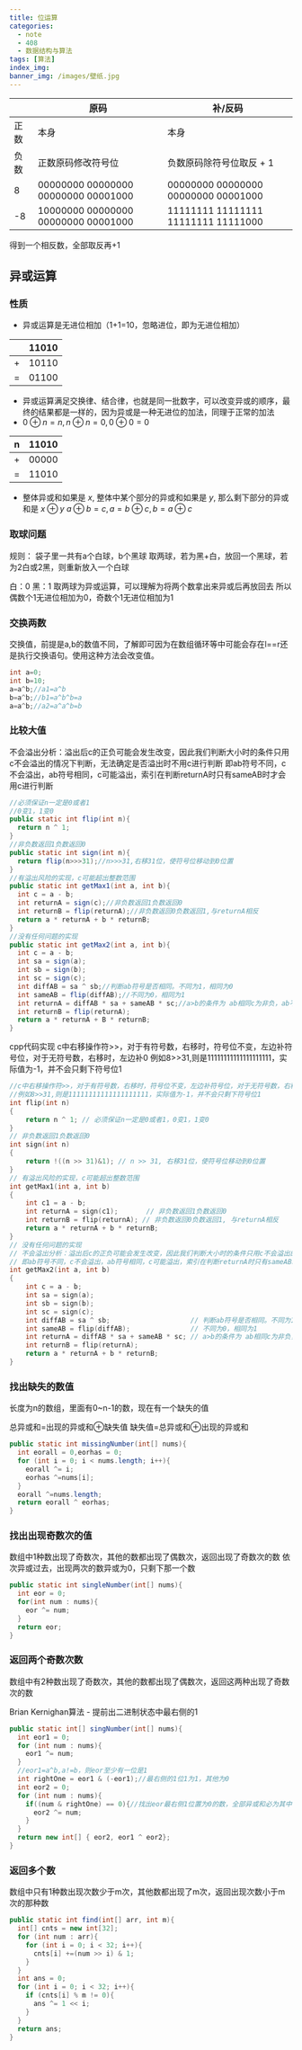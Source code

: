 ```yaml
---
title: 位运算
categories:
  - note
  - 408
  - 数据结构与算法
tags: [算法]
index_img:
banner_img: /images/壁纸.jpg
---
```


|      | 原码                                   | 补/反码                                   |
| ---- | -------------------------------------- | -------------------------------------- |
| 正数 | 本身                                   | 本身                                   |
| 负数 | 正数原码修改符号位                     | 负数原码除符号位取反 + 1                       |
| 8    | 00000000 00000000 00000000 00001000    | 00000000 00000000 00000000 00001000    |
| -8   | 10000000 00000000 00000000 00001000    | 11111111 11111111 11111111 11111000    |

得到一个相反数，全部取反再+1

## 异或运算

### 性质

- 异或运算是无进位相加（1+1=10，忽略进位，即为无进位相加）

|      | 11010 |
| ---- |  ---  |
| +    | 10110 |
| =    | 01100 |

- 异或运算满足交换律、结合律，也就是同一批数字，可以改变异或的顺序，最终的结果都是一样的，因为异或是一种无进位的加法，同理于正常的加法
- $0 \oplus n = n, n \oplus n = 0, 0 \oplus 0 = 0$

| n    | 11010 |
| ---- | ---   |
| +    | 00000 |
| =    | 11010 |

- 整体异或和如果是 $x$, 整体中某个部分的异或和如果是 $y$, 那么剩下部分的异或和是 $x \oplus y$
$a \oplus b = c, a=b \oplus c, b=a \oplus c$

### 取球问题

规则：
袋子里一共有a个白球，b个黑球
取两球，若为黑+白，放回一个黑球，若为2白或2黑，则重新放入一个白球

白：0  黑：1
取两球为异或运算，可以理解为将两个数拿出来异或后再放回去
所以偶数个1无进位相加为0，奇数个1无进位相加为1

### 交换两数

交换值，前提是a,b的数值不同，了解即可因为在数组循环等中可能会存在l==r还是执行交换语句。使用这种方法会改变值。

```java
int a=0;
int b=10;
a=a^b;//a1=a^b
b=a^b;//b1=a^b^b=a
a=a^b;//a2=a^a^b=b
```

### 比较大值

不会溢出分析：溢出后c的正负可能会发生改变，因此我们判断大小时的条件只用c不会溢出的情况下判断，无法确定是否溢出时不用c进行判断
即ab符号不同，c不会溢出，ab符号相同，c可能溢出，索引在判断returnA时只有sameAB时才会用c进行判断

```java
//必须保证n一定是0或者1
//0变1，1变0
public static int flip(int n){
  return n ^ 1;
}
//非负数返回1负数返回0
public static int sign(int n){
  return flip(n>>>31);//n>>>31,右移31位，使符号位移动到0位置
}
//有溢出风险的实现，c可能超出整数范围
public static int getMax1(int a, int b){
  int c = a - b;
  int returnA = sign(c);//非负数返回1负数返回0
  int returnB = flip(returnA);//非负数返回0负数返回1,与returnA相反
  return a * returnA + b * returnB;
}
//没有任何问题的实现
public static int getMax2(int a, int b){
  int c = a - b;
  int sa = sign(a);
  int sb = sign(b);
  int sc = sign(c);
  int diffAB = sa ^ sb;//判断ab符号是否相同。不同为1，相同为0
  int sameAB = flip(diffAB);//不同为0，相同为1
  int returnA = diffAB * sa + sameAB * sc;//a>b的条件为 ab相同c为非负，ab不同a为非负
  int returnB = flip(returnA);
  return a * returnA + B * returnB;
}
```

cpp代码实现
c中右移操作符>>，对于有符号数，右移时，符号位不变，左边补符号位，对于无符号数，右移时，左边补0
例如8>>31,则是11111111111111111111，实际值为-1，并不会只剩下符号位1

```cpp
//c中右移操作符>>，对于有符号数，右移时，符号位不变，左边补符号位，对于无符号数，右移时，左边补0
//例如8>>31,则是11111111111111111111，实际值为-1，并不会只剩下符号位1
int flip(int n)
{
    return n ^ 1; // 必须保证n一定是0或者1，0变1，1变0
}
// 非负数返回1负数返回0
int sign(int n)
{
    return !((n >> 31)&1); // n >> 31, 右移31位，使符号位移动到0位置
}
// 有溢出风险的实现，c可能超出整数范围
int getMax1(int a, int b)
{
    int c1 = a - b;
    int returnA = sign(c1);       // 非负数返回1负数返回0
    int returnB = flip(returnA); // 非负数返回0负数返回1, 与returnA相反
    return a * returnA + b * returnB;
}
// 没有任何问题的实现
// 不会溢出分析：溢出后c的正负可能会发生改变，因此我们判断大小时的条件只用c不会溢出的情况下判断，无法确定是否溢出时不用c进行判断
// 即ab符号不同，c不会溢出，ab符号相同，c可能溢出，索引在判断returnA时只有sameAB时才会用c进行判断
int getMax2(int a, int b)
{
    int c = a - b;
    int sa = sign(a);
    int sb = sign(b);
    int sc = sign(c);
    int diffAB = sa ^ sb;                    // 判断ab符号是否相同。不同为1，相同为0
    int sameAB = flip(diffAB);               // 不同为0，相同为1
    int returnA = diffAB * sa + sameAB * sc; // a>b的条件为 ab相同c为非负，ab不同a为非负。
    int returnB = flip(returnA);
    return a * returnA + b * returnB;
}
```

### 找出缺失的数值

长度为n的数组，里面有0~n-1的数，现在有一个缺失的值

总异或和=出现的异或和$\oplus$缺失值
缺失值=总异或和$\oplus$出现的异或和

```java
public static int missingNumber(int[] nums){
  int eorall = 0,eorhas = 0;
  for (int i = 0; i < nums.length; i++){
    eorall ^= i;
    eorhas ^=nums[i];
  }
  eorall ^=nums.length;
  return eorall ^ eorhas;
}
```

### 找出出现奇数次的值

数组中1种数出现了奇数次，其他的数都出现了偶数次，返回出现了奇数次的数
依次异或过去，出现两次的数异或为0，只剩下那一个数

```java
public static int singleNumber(int[] nums){
  int eor = 0;
  for(int num : nums){
    eor ^= num;
  }
  return eor;
}
```

### 返回两个奇数次数

数组中有2种数出现了奇数次，其他的数都出现了偶数次，返回这两种出现了奇数次的数

Brian Kernighan算法 - 提前出二进制状态中最右侧的1

```java
public static int[] singNumber(int[] nums){
  int eor1 = 0;
  for (int num : nums){
    eor1 ^= num;
  }
  //eor1=a^b,a!=b，则eor至少有一位是1
  int rightOne = eor1 & (-eor1);//最右侧的1位1为1，其他为0
  int eor2 = 0;
  for (int num : nums){
    if((num & rightOne) == 0){//找出eor最右侧1位置为0的数，全部异或和必为其中一个数
      eor2 ^= num;
    }
  }
  return new int[] { eor2, eor1 ^ eor2};
}
```

### 返回多个数

数组中只有1种数出现次数少于m次，其他数都出现了m次，返回出现次数小于m次的那种数

```java
public static int find(int[] arr, int m){
  int[] cnts = new int[32];
  for (int num : arr){
    for (int i = 0; i < 32; i++){
      cnts[i] +=(num >> i) & 1;
    }
  }
  int ans = 0;
  for (int i = 0; i < 32; i++){
    if (cnts[i] % m != 0){
      ans ^= 1 << i;
    }
  }
  return ans;
}
```
